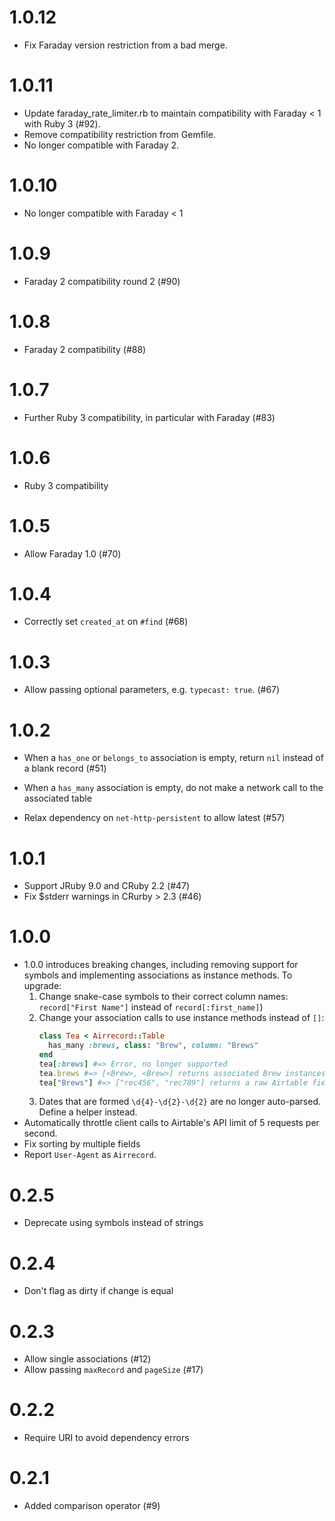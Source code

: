 # 1.0.12
* Fix Faraday version restriction from a bad merge.

# 1.0.11
* Update faraday_rate_limiter.rb to maintain compatibility with Faraday < 1 with Ruby 3 (#92).
* Remove compatibility restriction from Gemfile.
* No longer compatible with Faraday 2.

# 1.0.10

* No longer compatible with Faraday < 1

# 1.0.9

* Faraday 2 compatibility round 2 (#90)

# 1.0.8

* Faraday 2 compatibility (#88)

# 1.0.7

* Further Ruby 3 compatibility, in particular with Faraday (#83)

# 1.0.6

* Ruby 3 compatibility

# 1.0.5

* Allow Faraday 1.0 (#70)

# 1.0.4

* Correctly set `created_at` on `#find` (#68)

# 1.0.3

* Allow passing optional parameters, e.g. `typecast: true`. (#67)

# 1.0.2

* When a `has_one` or `belongs_to` association is empty, return `nil` instead of
  a blank record (#51)

* When a `has_many` association is empty, do not make a network call to the
  associated table

* Relax dependency on `net-http-persistent` to allow latest (#57)

# 1.0.1

* Support JRuby 9.0 and CRuby 2.2 (#47)
* Fix $stderr warnings in CRurby > 2.3 (#46)

# 1.0.0

* 1.0.0 introduces breaking changes, including removing support for symbols and
  implementing associations as instance methods. To upgrade:
  1. Change snake-case symbols to their correct column names:
    `record["First Name"]` instead of `record[:first_name]`)
  2. Change your association calls to use instance methods instead of `[]`:
      ```ruby
      class Tea < Airrecord::Table
        has_many :brews, class: "Brew", column: "Brews"
      end
      tea[:brews] #=> Error, no longer supported
      tea.brews #=> [<Brew>, <Brew>] returns associated Brew instances
      tea["Brews"] #=> ["rec456", "rec789"] returns a raw Airtable field
      ```
  3. Dates that are formed `\d{4}-\d{2}-\d{2}` are no longer auto-parsed. Define a helper instead.
* Automatically throttle client calls to Airtable's API limit of 5 requests per second.
* Fix sorting by multiple fields
* Report `User-Agent` as `Airrecord`.

# 0.2.5

* Deprecate using symbols instead of strings

# 0.2.4

* Don't flag as dirty if change is equal

# 0.2.3

* Allow single associations (#12)
* Allow passing `maxRecord` and `pageSize` (#17)

# 0.2.2

* Require URI to avoid dependency errors

# 0.2.1

* Added comparison operator (#9)
